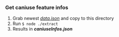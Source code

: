 ### Get caniuse feature infos

1. Grab newest [_data.json_](https://raw.githubusercontent.com/Fyrd/caniuse/master/data.json) and copy to this directory
2. Run ```$ node ./extract```
3. Results in ___caniuseInfos.json___


